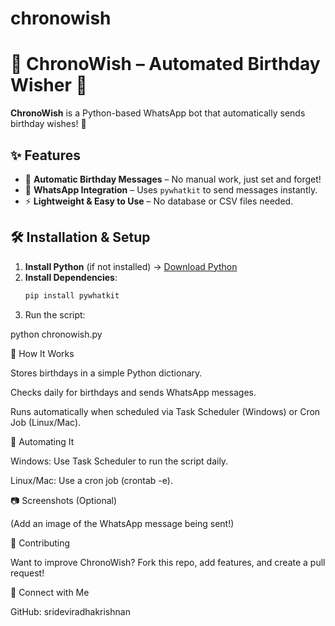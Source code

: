# chronowish
# 🎉 ChronoWish – Automated Birthday Wisher 🎂  

**ChronoWish** is a Python-based WhatsApp bot that automatically sends birthday wishes! 🚀  

## ✨ Features  
- 📅 **Automatic Birthday Messages** – No manual work, just set and forget!  
- 💬 **WhatsApp Integration** – Uses `pywhatkit` to send messages instantly.  
- ⚡ **Lightweight & Easy to Use** – No database or CSV files needed.  

## 🛠 Installation & Setup  
1. **Install Python** (if not installed) → [Download Python](https://www.python.org/downloads/)  
2. **Install Dependencies**:  
   ```bash
   pip install pywhatkit

3. Run the script:

python chronowish.py



📜 How It Works

Stores birthdays in a simple Python dictionary.

Checks daily for birthdays and sends WhatsApp messages.

Runs automatically when scheduled via Task Scheduler (Windows) or Cron Job (Linux/Mac).


🚀 Automating It

Windows: Use Task Scheduler to run the script daily.

Linux/Mac: Use a cron job (crontab -e).


📷 Screenshots (Optional)

(Add an image of the WhatsApp message being sent!)

📌 Contributing

Want to improve ChronoWish? Fork this repo, add features, and create a pull request!

📩 Connect with Me

GitHub: srideviradhakrishnan


